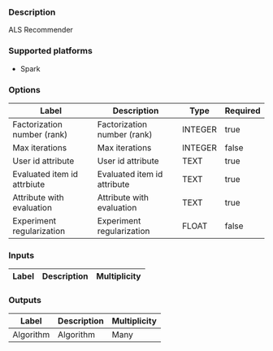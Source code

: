 ###  Description
ALS Recommender

###  Supported platforms
* Spark

###  Options
| Label | Description | Type | Required |
|---|---|---|---|
| Factorization number (rank) | Factorization number (rank) | INTEGER | true |
| Max iterations | Max iterations | INTEGER | false |
| User id attribute | User id attribute | TEXT | true |
| Evaluated item id attrbiute | Evaluated item id attribute | TEXT | true |
| Attribute with evaluation | Attribute with evaluation | TEXT | true |
| Experiment regularization | Experiment regularization | FLOAT | false |

###  Inputs
| Label | Description | Multiplicity |
|---|---|---|

###  Outputs
| Label | Description | Multiplicity |
|---|---|---|
| Algorithm | Algorithm | Many |
